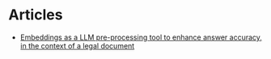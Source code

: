 # Articles

- [Embeddings as a LLM pre-processing tool to enhance answer accuracy, in the context of a legal document](https://github.com/alexnesov/LLMs-and-Agents/blob/main/Use%20Case/embeddings_legal_qa.md)